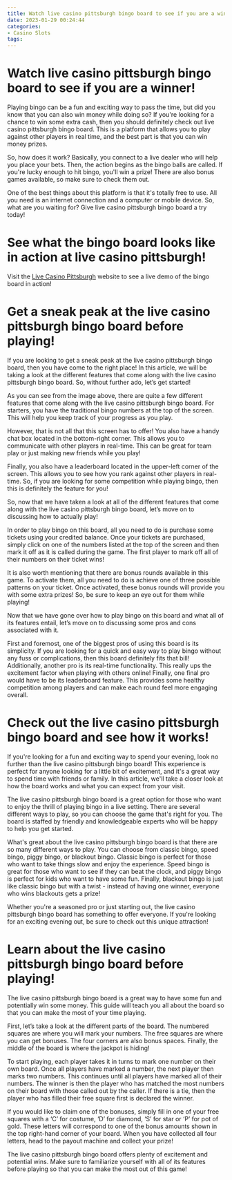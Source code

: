```yaml
---
title: Watch live casino pittsburgh bingo board to see if you are a winner!
date: 2023-01-29 00:24:44
categories:
- Casino Slots
tags:
---
```



#  Watch live casino pittsburgh bingo board to see if you are a winner!

Playing bingo can be a fun and exciting way to pass the time, but did you know that you can also win money while doing so? If you're looking for a chance to win some extra cash, then you should definitely check out live casino pittsburgh bingo board. This is a platform that allows you to play against other players in real time, and the best part is that you can win money prizes.

So, how does it work? Basically, you connect to a live dealer who will help you place your bets. Then, the action begins as the bingo balls are called. If you're lucky enough to hit bingo, you'll win a prize! There are also bonus games available, so make sure to check them out.

One of the best things about this platform is that it's totally free to use. All you need is an internet connection and a computer or mobile device. So, what are you waiting for? Give live casino pittsburgh bingo board a try today!

#  See what the bingo board looks like in action at live casino pittsburgh!

Visit the [Live Casino Pittsburgh](https://www.livecasinopittsburgh.com/) website to see a live demo of the bingo board in action!

#  Get a sneak peak at the live casino pittsburgh bingo board before playing!

If you are looking to get a sneak peak at the live casino pittsburgh bingo board, then you have come to the right place! In this article, we will be taking a look at the different features that come along with the live casino pittsburgh bingo board. So, without further ado, let’s get started!

As you can see from the image above, there are quite a few different features that come along with the live casino pittsburgh bingo board. For starters, you have the traditional bingo numbers at the top of the screen. This will help you keep track of your progress as you play.

However, that is not all that this screen has to offer! You also have a handy chat box located in the bottom-right corner. This allows you to communicate with other players in real-time. This can be great for team play or just making new friends while you play!

Finally, you also have a leaderboard located in the upper-left corner of the screen. This allows you to see how you rank against other players in real-time. So, if you are looking for some competition while playing bingo, then this is definitely the feature for you!

So, now that we have taken a look at all of the different features that come along with the live casino pittsburgh bingo board, let’s move on to discussing how to actually play!

In order to play bingo on this board, all you need to do is purchase some tickets using your credited balance. Once your tickets are purchased, simply click on one of the numbers listed at the top of the screen and then mark it off as it is called during the game. The first player to mark off all of their numbers on their ticket wins!

It is also worth mentioning that there are bonus rounds available in this game. To activate them, all you need to do is achieve one of three possible patterns on your ticket. Once activated, these bonus rounds will provide you with some extra prizes! So, be sure to keep an eye out for them while playing!

Now that we have gone over how to play bingo on this board and what all of its features entail, let’s move on to discussing some pros and cons associated with it.

First and foremost, one of the biggest pros of using this board is its simplicity. If you are looking for a quick and easy way to play bingo without any fuss or complications, then this board definitely fits that bill! Additionally, another pro is its real-time functionality. This really ups the excitement factor when playing with others online! Finally, one final pro would have to be its leaderboard feature. This provides some healthy competition among players and can make each round feel more engaging overall.

#  Check out the live casino pittsburgh bingo board and see how it works!

If you're looking for a fun and exciting way to spend your evening, look no further than the live casino pittsburgh bingo board! This experience is perfect for anyone looking for a little bit of excitement, and it's a great way to spend time with friends or family. In this article, we'll take a closer look at how the board works and what you can expect from your visit.

The live casino pittsburgh bingo board is a great option for those who want to enjoy the thrill of playing bingo in a live setting. There are several different ways to play, so you can choose the game that's right for you. The board is staffed by friendly and knowledgeable experts who will be happy to help you get started.

What's great about the live casino pittsburgh bingo board is that there are so many different ways to play. You can choose from classic bingo, speed bingo, piggy bingo, or blackout bingo. Classic bingo is perfect for those who want to take things slow and enjoy the experience. Speed bingo is great for those who want to see if they can beat the clock, and piggy bingo is perfect for kids who want to have some fun. Finally, blackout bingo is just like classic bingo but with a twist - instead of having one winner, everyone who wins blackouts gets a prize!

Whether you're a seasoned pro or just starting out, the live casino pittsburgh bingo board has something to offer everyone. If you're looking for an exciting evening out, be sure to check out this unique attraction!

#  Learn about the live casino pittsburgh bingo board before playing!

The live casino pittsburgh bingo board is a great way to have some fun and potentially win some money. This guide will teach you all about the board so that you can make the most of your time playing.

First, let’s take a look at the different parts of the board. The numbered squares are where you will mark your numbers. The free squares are where you can get bonuses. The four corners are also bonus spaces. Finally, the middle of the board is where the jackpot is hiding!

To start playing, each player takes it in turns to mark one number on their own board. Once all players have marked a number, the next player then marks two numbers. This continues until all players have marked all of their numbers. The winner is then the player who has matched the most numbers on their board with those called out by the caller. If there is a tie, then the player who has filled their free square first is declared the winner.

If you would like to claim one of the bonuses, simply fill in one of your free squares with a ‘C’ for costume, ‘D’ for diamond, ‘S’ for star or ‘P’ for pot of gold. These letters will correspond to one of the bonus amounts shown in the top right-hand corner of your board. When you have collected all four letters, head to the payout machine and collect your prize!

The live casino pittsburgh bingo board offers plenty of excitement and potential wins. Make sure to familiarize yourself with all of its features before playing so that you can make the most out of this game!